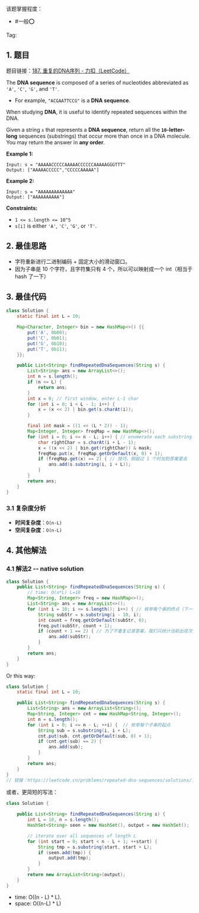 
该题掌握程度：
- #一般⭕️

Tag:

## 1. 题目
题目链接：[187. 重复的DNA序列 - 力扣（LeetCode）](https://leetcode.cn/problems/repeated-dna-sequences/description/)

The **DNA sequence** is composed of a series of nucleotides abbreviated as `'A'`, `'C'`, `'G'`, and `'T'`.

- For example, `"ACGAATTCCG"` is a **DNA sequence**.

When studying **DNA**, it is useful to identify repeated sequences within the DNA.

Given a string `s` that represents a **DNA sequence**, return all the **`10`-letter-long** sequences (substrings) that occur more than once in a DNA molecule. You may return the answer in **any order**.



**Example 1:**

```
Input: s = "AAAAACCCCCAAAAACCCCCCAAAAAGGGTTT"
Output: ["AAAAACCCCC","CCCCCAAAAA"]
```

**Example 2:**

```
Input: s = "AAAAAAAAAAAAA"
Output: ["AAAAAAAAAA"]
```



**Constraints:**

- `1 <= s.length <= 10^5`
- `s[i]` is either `'A'`, `'C'`, `'G'`, or `'T'`.

## 2. 最佳思路

- 字符重新进行二进制编码 + 固定大小的滑动窗口。
- 因为子串是 10 个字符，且字符集只有 4 个，所以可以映射成一个 int（相当于 hash 了一下）




## 3. 最佳代码

```java
class Solution {
    static final int L = 10;

    Map<Character, Integer> bin = new HashMap<>() {{
        put('A', 0b00);
        put('C', 0b01);
        put('G', 0b10);
        put('T', 0b11);
    }};

    public List<String> findRepeatedDnaSequences(String s) {
        List<String> ans = new ArrayList<>();
        int n = s.length();
        if (n <= L) {
            return ans;
        }
        int x = 0; // first window, enter L-1 char
        for (int i = 0; i < L - 1; i++) {
            x = (x << 2) | bin.get(s.charAt(i));
        }

        final int mask = ((1 << (L * 2)) - 1);
        Map<Integer, Integer> freqMap = new HashMap<>();
        for (int i = 0; i <= n - L; i++) { // enumerate each substring entry point
            char rightChar = s.charAt(i + L - 1);
            x = ((x << 2) | bin.get(rightChar)) & mask;
            freqMap.put(x, freqMap.getOrDefault(x, 0) + 1);
            if (freqMap.get(x) == 2) { // 技巧，刚超过 1 个时加到答案里去
                ans.add(s.substring(i, i + L));
            }
        }
        return ans;
    }
}
```

### 3.1 复杂度分析

- **时间复杂度**：`O(n-L)`
- **空间复杂度**：`O(n-L)`

## 4. 其他解法

### 4.1 解法2 -- native solution

```java
class Solution {
    public List<String> findRepeatedDnaSequences(String s) {
        // time: O(n*L) L=10
        Map<String, Integer> freq = new HashMap<>();
        List<String> ans = new ArrayList<>();
        for (int i = 10; i <= s.length(); i++) { // 枚举每个串的终点（下一个位置）
            String subStr = s.substring(i - 10, i);
            int count = freq.getOrDefault(subStr, 0);
            freq.put(subStr, count + 1);
            if (count + 1 == 2) { // 为了不重复记录答案，我们只统计当前出现次数为 2 的子串. 很巧妙!
                ans.add(subStr);
            }
        }
        return ans;
    }
}
```

Or this way:
```java
class Solution {
    static final int L = 10;

    public List<String> findRepeatedDnaSequences(String s) {
        List<String> ans = new ArrayList<String>();
        Map<String, Integer> cnt = new HashMap<String, Integer>();
        int n = s.length();
        for (int i = 0; i <= n - L; ++i) {  // 枚举每个子串的起点
            String sub = s.substring(i, i + L);
            cnt.put(sub, cnt.getOrDefault(sub, 0) + 1);
            if (cnt.get(sub) == 2) {
                ans.add(sub);
            }
        }
        return ans;
    }
}
// 链接：https://leetcode.cn/problems/repeated-dna-sequences/solutions/1035568/zhong-fu-de-dnaxu-lie-by-leetcode-soluti-z8zn/
```
或者，更简短的写法：
```java
class Solution {

    public List<String> findRepeatedDnaSequences(String s) {
        int L = 10, n = s.length();
        HashSet<String> seen = new HashSet(), output = new HashSet();

        // iterate over all sequences of length L
        for (int start = 0; start < n - L + 1; ++start) {
            String tmp = s.substring(start, start + L);
            if (seen.add(tmp)) {
                output.add(tmp);
            }
        }
        return new ArrayList<String>(output);
    }
}
```
- time: O((n - L) * L).
- space: O((n-L) * L)



